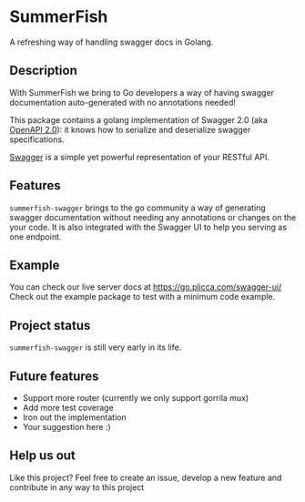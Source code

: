 # SummerFish
A refreshing way of handling swagger docs in Golang.

##  Description
With SummerFish we bring to Go developers a way of having swagger documentation auto-generated with no annotations needed!

This package contains a golang implementation of Swagger 2.0 (aka [OpenAPI 2.0](https://github.com/OAI/OpenAPI-Specification/blob/master/versions/2.0.md)):
it knows how to serialize and deserialize swagger specifications.

[Swagger](https://swagger.io/) is a simple yet powerful representation of your RESTful API.<br>

##  Features
`summerfish-swagger` brings to the go community a way of generating swagger documentation without needing any annotations or changes on the your code. It is also integrated with the Swagger UI to help you serving as one endpoint.

##  Example
You can check our live server docs at https://go.plicca.com/swagger-ui/
Check out the example package to test with a minimum code example.

##  Project status
`summerfish-swagger` is still very early in its life.

##  Future features
- Support more router (currently we only support gorrila mux)
- Add more test coverage
- Iron out the implementation
- Your suggestion here :)

##  Help us out
Like this project? Feel free to create an issue, develop a new feature and contribute in any way to this project
